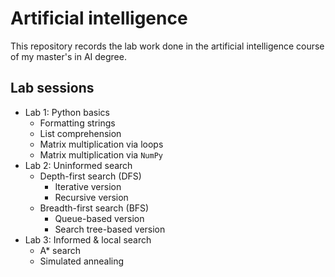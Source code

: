 # Artificial intelligence
This repository records the lab work done in the artificial intelligence course of my master's in AI degree.

## Lab sessions
- Lab 1: Python basics
  - Formatting strings
  - List comprehension
  - Matrix multiplication via loops
  - Matrix multiplication via `NumPy`
- Lab 2: Uninformed search
  - Depth-first search (DFS)
    - Iterative version
    - Recursive version
  - Breadth-first search (BFS)
    - Queue-based version
    - Search tree-based version
- Lab 3: Informed & local search
  - A* search
  - Simulated annealing
